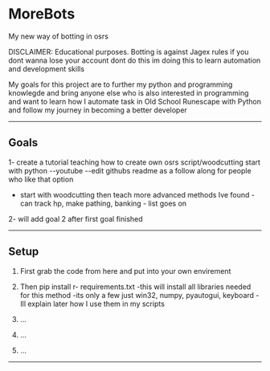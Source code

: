 # MoreBots
My new way of botting in osrs 

DISCLAIMER: Educational purposes. Botting is against Jagex rules if you dont wanna lose your account dont do this im doing this to learn automation and development skills 

My goals for this project are to further my python and programming knowlegde and bring anyone else who is also interested in programming and want to learn how I automate task in Old School Runescape with Python and follow my journey in becoming a better developer

---------------------------------------------------------------------------------------------------------------------------------------------

Goals
---------------------------------------------------------------------------------------------------------------------------------------------
1- create a tutorial teaching how to create own  osrs script/woodcutting start with python --youtube --edit githubs readme as a follow along for people who like that option
- start with woodcutting then teach more advanced methods Ive found - can track hp, make pathing, banking - list goes on 

2- will add goal 2 after first goal finished

---------------------------------------------------------------------------------------------------------------------------------------------
Setup
---------------------------------------------------------------------------------------------------------------------------------------------
1) First grab the code from here and put into your own envirement 

2) Then pip install r- requirements.txt
   -this will install all libraries needed for this method
   -its only a few just win32, numpy, pyautogui, keyboard
   -Ill explain later how I use them in my scripts

3) ...
4) ...
5) ...
------------------------------------------------------------------------------------------------------------------------------------------
